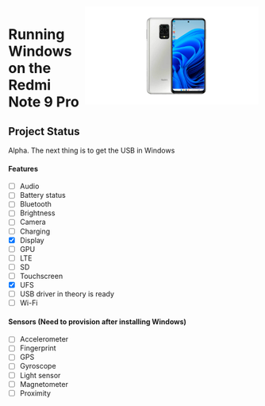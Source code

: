 <img align="right" src="https://github.com/Rubanoxd/Port-Windows-11-redmi-note-9_pro/blob/main/Miatoll.png" width="350" alt="Windows 11 Running On A Poco X3 Pro">


# Running Windows on the Redmi Note 9 Pro

## Project Status

Alpha. The next thing is to get the USB in Windows

#### Features

- [ ] Audio 
- [ ] Battery status
- [ ] Bluetooth
- [ ] Brightness
- [ ] Camera
- [ ] Charging 
- [x] Display
- [ ] GPU
- [ ] LTE 
- [ ] SD 
- [ ] Touchscreen 
- [x] UFS
- [ ] USB driver in theory is ready
- [ ] Wi-Fi

#### Sensors (Need to provision after installing Windows)
- [ ] Accelerometer
- [ ] Fingerprint
- [ ] GPS
- [ ] Gyroscope
- [ ] Light sensor
- [ ] Magnetometer
- [ ] Proximity
